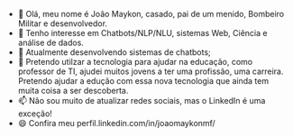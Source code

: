 - 👋 Olá, meu nome é João Maykon, casado, pai de um menido, Bombeiro Militar e desenvolvedor.
- 👀 Tenho interesse em Chatbots/NLP/NLU, sistemas Web, Ciência e análise de dados.
- 🌱 Atualmente desenvolvendo sistemas de chatbots;
- 💞️ Pretendo utilzar a tecnologia para ajudar na educação, como professor de TI, ajudei muitos jovens a ter uma profissão, uma carreira. Pretendo ajudar a edução com essa nova tecnologia que ainda tem muita coisa a ser descoberta.
- 📫 Não sou muito de atualizar redes sociais, mas o LinkedIn é uma exceção!
- 😄 Confira meu perfil.linkedin.com/in/joaomaykonmf/

<!---

--->

